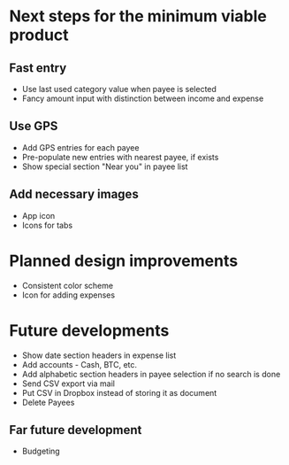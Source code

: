 # Next steps for the minimum viable product

## Fast entry 
- Use last used category value when payee is selected
- Fancy amount input with distinction between income and expense

## Use GPS
- Add GPS entries for each payee
- Pre-populate new entries with nearest payee, if exists
- Show special section "Near you" in payee list

## Add necessary images
- App icon
- Icons for tabs

# Planned design improvements
- Consistent color scheme
- Icon for adding expenses

# Future developments
- Show date section headers in expense list
- Add accounts - Cash, BTC, etc.
- Add alphabetic section headers in payee selection if no search is done
- Send CSV export via mail
- Put CSV in Dropbox instead of storing it as document
- Delete Payees

## Far future development
- Budgeting
